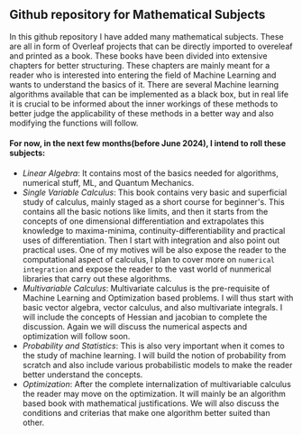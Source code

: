 ## Github repository for Mathematical Subjects

In this github repository I have added many mathematical subjects. These are all in form of Overleaf projects that can be directly imported to overeleaf and printed as a book. These books have been divided into extensive chapters for better structuring. These chapters are mainly meant for a reader who is interested into entering the field of Machine Learning and wants to understand the basics of it. There are several Machine learning algorithms available that can be implemented as a black box, but in real life it is crucial to be informed about the inner workings of these methods to better judge the applicability of these methods in a better way and also modifying the functions will follow. 

#### For now, in the next few months(before June 2024), I intend to roll these subjects:

* *Linear Algebra*: It contains most of the basics needed for algorithms, numerical stuff, ML, and Quantum Mechanics.
* *Single Variable Calculus*: This book contains very basic and superficial study of calculus, mainly staged as a short course for beginner's. This contains all the basic notions like limits, and then it starts from the concepts of one dimensional differentiation and extrapolates this knowledge to maxima-minima, continuity-differentiability and practical uses of differentiation. Then I start with integration and also point out practical uses. One of my motives will be also expose the reader to the computational aspect of calculus, I plan to cover more on ```numerical integration``` and expose the reader to the vast world of nunmerical libraries that carry out these algorithms.
* *Multivariable Calculus*: Multivariate calculus is the pre-requisite of Machine Learning and Optimization based problems. I will thus start with basic vector algebra, vector calculus, and also multivariate integrals. I will include the concepts of Hessian and jacobian to complete the discussion. Again we will discuss the numerical aspects and optimization will follow soon.
* *Probability and Statistics*: This is also very important when it comes to the study of machine learning. I will build the notion of probability from scratch and also include various probabilistic models to make the reader better understand the concepts.
* *Optimization*: After the complete internalization of multivariable calculus the reader may move on the optimization. It will mainly be an algorithm based book with mathematical justifications. We will also discuss the conditions and criterias that make one algorithm better suited than other. 
